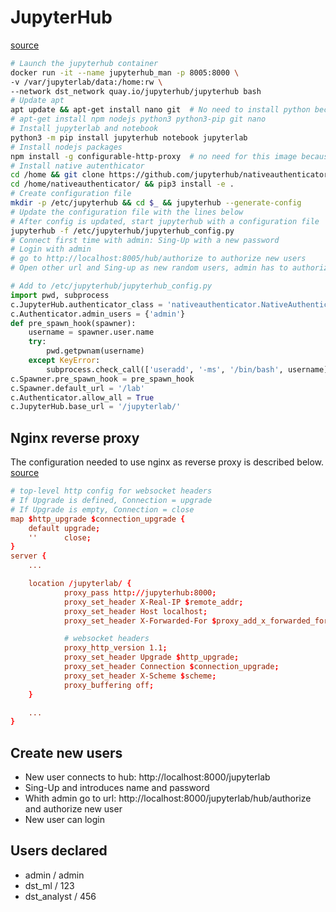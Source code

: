 # JupyterHub

[source](https://hatarilabs.com/ih-en/how-to-set-a-multiuser-jupyterlab-server-with-jupyterhub-in-windows-with-docker)

```bash
# Launch the jupyterhub container
docker run -it --name jupyterhub_man -p 8005:8000 \
-v /var/jupyterlab/data:/home:rw \
--network dst_network quay.io/jupyterhub/jupyterhub bash
# Update apt
apt update && apt-get install nano git  # No need to install python because is already available in the image
# apt-get install npm nodejs python3 python3-pip git nano
# Install jupyterlab and notebook
python3 -m pip install jupyterhub notebook jupyterlab
# Install nodejs packages
npm install -g configurable-http-proxy  # no need for this image because is available
# Install native autenthicator
cd /home && git clone https://github.com/jupyterhub/nativeauthenticator.git
cd /home/nativeauthenticator/ && pip3 install -e .
# Create configuration file
mkdir -p /etc/jupyterhub && cd $_ && jupyterhub --generate-config
# Update the configuration file with the lines below
# After config is updated, start jupyterhub with a configuration file
jupyterhub -f /etc/jupyterhub/jupyterhub_config.py
# Connect first time with admin: Sing-Up with a new password
# Login with admin
# go to http://localhost:8005/hub/authorize to authorize new users
# Open other url and Sing-up as new random users, admin has to authorize
```
```python
# Add to /etc/jupyterhub/jupyterhub_config.py
import pwd, subprocess
c.JupyterHub.authenticator_class = 'nativeauthenticator.NativeAuthenticator'
c.Authenticator.admin_users = {'admin'}
def pre_spawn_hook(spawner):
    username = spawner.user.name
    try:
        pwd.getpwnam(username)
    except KeyError:
        subprocess.check_call(['useradd', '-ms', '/bin/bash', username])
c.Spawner.pre_spawn_hook = pre_spawn_hook
c.Spawner.default_url = '/lab'
c.Authenticator.allow_all = True
c.JupyterHub.base_url = '/jupyterlab/'
```



## Nginx reverse proxy

The configuration needed to use nginx as reverse proxy is described below. [source](https://stackoverflow.com/questions/69099015/blocking-cross-origin-api-with-jupyter-lab)

```conf
# top-level http config for websocket headers
# If Upgrade is defined, Connection = upgrade
# If Upgrade is empty, Connection = close
map $http_upgrade $connection_upgrade {
    default upgrade;
    ''      close;
}
server {
    ...

    location /jupyterlab/ {
            proxy_pass http://jupyterhub:8000;
            proxy_set_header X-Real-IP $remote_addr;
            proxy_set_header Host localhost;
            proxy_set_header X-Forwarded-For $proxy_add_x_forwarded_for;

            # websocket headers
            proxy_http_version 1.1;
            proxy_set_header Upgrade $http_upgrade;
            proxy_set_header Connection $connection_upgrade;
            proxy_set_header X-Scheme $scheme;
            proxy_buffering off;
    }

    ...    
}
```


## Create new users

- New user connects to hub:  http://localhost:8000/jupyterlab
- Sing-Up and introduces name and password
- Whith admin go to url: http://localhost:8000/jupyterlab/hub/authorize and authorize new user
- New user can login


## Users declared
- admin / admin
- dst_ml / 123
- dst_analyst / 456

